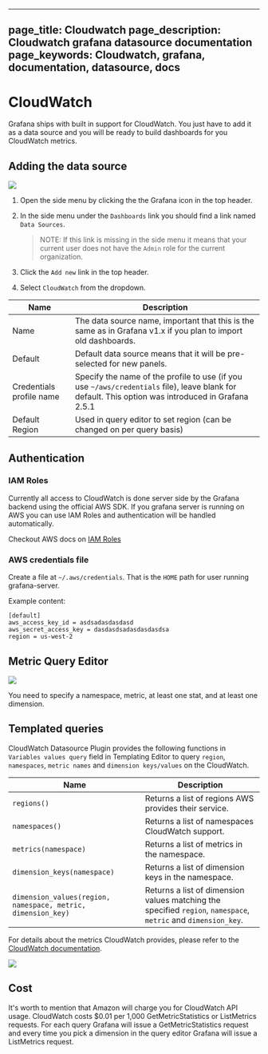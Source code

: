 ----
page_title: Cloudwatch
page_description: Cloudwatch grafana datasource documentation
page_keywords: Cloudwatch, grafana, documentation, datasource, docs
---

# CloudWatch

Grafana ships with built in support for CloudWatch. You just have to add it as a data source and you will
be ready to build dashboards for you CloudWatch metrics.

## Adding the data source
![](/img/cloudwatch/cloudwatch_add.png)

1. Open the side menu by clicking the the Grafana icon in the top header.
2. In the side menu under the `Dashboards` link you should find a link named `Data Sources`.

    > NOTE: If this link is missing in the side menu it means that your current user does not have the `Admin` role for the current organization.

3. Click the `Add new` link in the top header.
4. Select `CloudWatch` from the dropdown.

Name | Description
------------ | -------------
Name | The data source name, important that this is the same as in Grafana v1.x if you plan to import old dashboards.
Default | Default data source means that it will be pre-selected for new panels.
Credentials profile name | Specify the name of the profile to use (if you use `~/aws/credentials` file), leave blank for default. This option was introduced in Grafana 2.5.1
Default Region | Used in query editor to set region (can be changed on per query basis)

## Authentication

### IAM Roles

Currently all access to CloudWatch is done server side by the Grafana backend using the official AWS SDK. If you grafana
server is running on AWS you can use IAM Roles and authentication will be handled automatically.

Checkout AWS docs on [IAM Roles](http://docs.aws.amazon.com/AWSEC2/latest/UserGuide/iam-roles-for-amazon-ec2.html)

### AWS credentials file

Create a file at `~/.aws/credentials`. That is the `HOME` path for user running grafana-server.

Example content:

    [default]
    aws_access_key_id = asdsadasdasdasd
    aws_secret_access_key = dasdasdsadasdasdasdsa
    region = us-west-2


## Metric Query Editor

![](/img/cloudwatch/query_editor.png)

You need to specify a namespace, metric, at least one stat, and at least one dimension.

## Templated queries
CloudWatch Datasource Plugin provides the following functions in `Variables values query` field in Templating Editor to query `region`, `namespaces`, `metric names` and `dimension keys/values` on the CloudWatch.

Name | Description
------- | --------
`regions()` | Returns a list of regions AWS provides their service.
`namespaces()` | Returns a list of namespaces CloudWatch support.
`metrics(namespace)` | Returns a list of metrics in the namespace.
`dimension_keys(namespace)` | Returns a list of dimension keys in the namespace.
`dimension_values(region, namespace, metric, dimension_key)` | Returns a list of dimension values matching the specified `region`, `namespace`, `metric` and `dimension_key`.

For details about the metrics CloudWatch provides, please refer to the [CloudWatch documentation](https://docs.aws.amazon.com/AmazonCloudWatch/latest/DeveloperGuide/CW_Support_For_AWS.html).

![](/img/v2/cloudwatch_templating.png)

## Cost

It's worth to mention that Amazon will charge you for CloudWatch API usage. CloudWatch costs
$0.01 per 1,000 GetMetricStatistics or ListMetrics requests. For each query Grafana will
issue a GetMetricStatistics request and every time you pick a dimension in the query editor
Grafana will issue a ListMetrics request.


